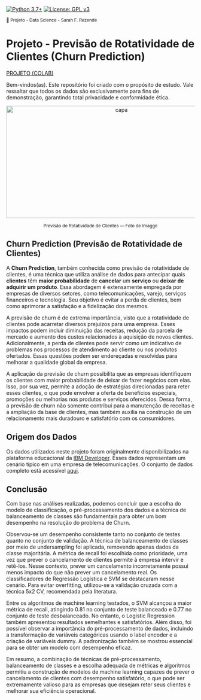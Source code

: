 [![Python 3.7+](https://img.shields.io/badge/python-3.7+-blue.svg)](https://www.python.org/downloads/release/python-360/) [![License: GPL v3](https://img.shields.io/badge/License-GPLv3-blue.svg)](https://www.gnu.org/licenses/gpl-3.0) 

<sub> 📂 Projeto - Data Science - Sarah F. Rezende

# **Projeto** - **Previsão de Rotatividade de Clientes (Churn Prediction)** 

[PROJETO (COLAB)](https://github.com/SarahFeanor/Churn_Prediction_Project/blob/main/Churn_Prediction.ipynb)

Bem-vindos(as). Este repositório foi criado com o propósito de estudo. Vale ressaltar que todos os dados são exclusivamente para fins de demonstração, garantindo total privacidade e conformidade ética.

<p align="center">
  <a href="https://github.com/SarahFeanor?tab=repositories">
    <img src="https://cdn.discordapp.com/attachments/1063559719291199599/1202653476228960306/download.jpg?ex=65ce3d54&is=65bbc854&hm=7c1cf49f358872342bf602e94c3ec8c85c0013939848c33a5d8da859ced3e92e&" alt="capa" width="600" height="300">
  </a>
</p> <p align="center"> <sup> Previsão de Rotatividade de Clientes — Foto de Imagge </sup> </p>

## **Churn Prediction (Previsão de Rotatividade de Clientes)**

A **Churn Prediction**, também conhecida como previsão de rotatividade de clientes, é uma técnica que utiliza análise de dados para antecipar quais **clientes** têm **maior probabilidade** de **cancelar** um **serviço** ou **deixar de adquirir um produto**. Essa abordagem é extensamente empregada por empresas de diversos setores, como telecomunicações, varejo, serviços financeiros e tecnologia. Seu objetivo é evitar a perda de clientes, bem como aprimorar a satisfação e a fidelização dos mesmos.

A previsão de churn é de extrema importância, visto que a rotatividade de clientes pode acarretar diversos prejuízos para uma empresa. Esses impactos podem incluir diminuição das receitas, redução da parcela de mercado e aumento dos custos relacionados à aquisição de novos clientes. Adicionalmente, a perda de clientes pode servir como um indicativo de problemas nos processos de atendimento ao cliente ou nos produtos ofertados. Essas questões podem ser endereçadas e resolvidas para melhorar a qualidade global da empresa.

A aplicação da previsão de churn possibilita que as empresas identifiquem os clientes com maior probabilidade de deixar de fazer negócios com elas. Isso, por sua vez, permite a adoção de estratégias direcionadas para reter esses clientes, o que pode envolver a oferta de benefícios especiais, promoções ou melhorias nos produtos e serviços oferecidos. Dessa forma, a previsão de churn não somente contribui para a manutenção de receitas e a ampliação da base de clientes, mas também auxilia na construção de um relacionamento mais duradouro e satisfatório com os consumidores.

## **Origem dos Dados**

Os dados utilizados neste projeto foram originalmente disponibilizados na plataforma educacional da [IBM Developer](https://developer.ibm.com/technologies/data-science/patterns/predict-customer-churn-using-watson-studio-and-jupyter-notebooks/#). Esses dados representam um cenário típico em uma empresa de telecomunicações. O conjunto de dados completo está acessível [aqui](https://raw.githubusercontent.com/carlosfab/dsnp2/master/datasets/WA_Fn-UseC_-Telco-Customer-Churn.csv).

## **Conclusão**

Com base nas análises realizadas, podemos concluir que a escolha do modelo de classificação, o pré-processamento dos dados e a técnica de balanceamento de classes são fundamentais para obter um bom desempenho na resolução do problema de Churn.

Observou-se um desempenho consistente tanto no conjunto de testes quanto no conjunto de validação. A técnica de balanceamento de classes por meio de undersampling foi aplicada, removendo apenas dados da classe majoritária. A métrica de recall foi escolhida como prioridade, uma vez que prever o cancelamento de clientes permite à empresa intervir e retê-los. Nesse contexto, prever um cancelamento incorretamente possui menos impacto do que não prever um cancelamento real. Os classificadores de Regressão Logística e SVM se destacaram nesse cenário. Para evitar overfitting, utilizou-se a validação cruzada com a técnica 5x2 CV, recomendada pela literatura.

Entre os algoritmos de machine learning testados, o SVM alcançou a maior métrica de recall, atingindo 0.81 no conjunto de teste balanceado e 0.77 no conjunto de teste desbalanceado. No entanto, o Logistic Regression também apresentou resultados semelhantes e satisfatórios. Além disso, foi possível observar a importância do pré-processamento de dados, incluindo a transformação de variáveis categóricas usando o label encoder e a criação de variáveis dummy. A padronização também se mostrou essencial para se obter um modelo com desempenho eficaz.

Em resumo, a combinação de técnicas de pré-processamento, balanceamento de classes e a escolha adequada de métricas e algoritmos permitiu a construção de modelos de machine learning capazes de prever o cancelamento de clientes com desempenho satisfatório, o que pode ser extremamente valioso para as empresas que desejam reter seus clientes e melhorar sua eficiência operacional.


